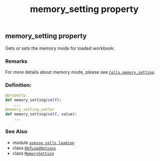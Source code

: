 ﻿---
title: memory_setting property
second_title: Aspose.Cells for Python via .NET API References
description: 
type: docs
weight: 180
url: /aspose.cells.loading/dbfloadoptions/memory_setting/
is_root: false
---

## memory_setting property


Gets or sets the memory mode for loaded workbook.

### Remarks 


For more details about memory mode, please see [`Cells.memory_setting`](/cells/python-net/aspose.cells/cells#memory_setting).
### Definition:
```python
@property
def memory_setting(self):
    ...
@memory_setting.setter
def memory_setting(self, value):
    ...
```

### See Also
* module [`aspose.cells.loading`](../../)
* class [`DbfLoadOptions`](/cells/python-net/aspose.cells.loading/dbfloadoptions)
* class [`MemorySetting`](/cells/python-net/aspose.cells/memorysetting)
